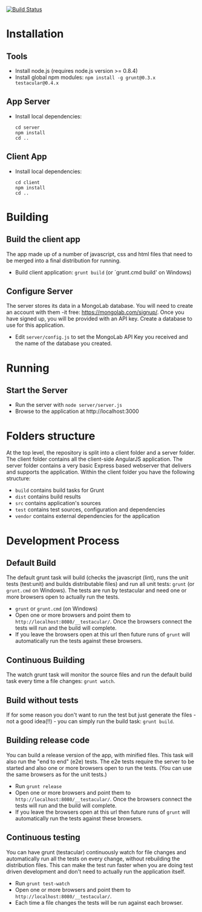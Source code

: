 [![Build Status](https://secure.travis-ci.org/angular-app/angular-app.png)](http://travis-ci.org/angular-app/angular-app)

# Installation

## Tools
* Install node.js (requires node.js version >= 0.8.4)
* Install global npm modules: `npm install -g grunt@0.3.x testacular@0.4.x`

## App Server
* Install local dependencies: 
    ```
    cd server
    npm install
    cd ..
    ```
## Client App
* Install local dependencies:
    ```
    cd client
    npm install
    cd ..
    ```

# Building

## Build the client app
The app made up of a number of javascript, css and html files that need to be merged into a final distribution for running.
* Build client application: `grunt build` (or `grunt.cmd build' on Windows)

## Configure Server
The server stores its data in a MongoLab database.  You will need to create an account with them -it free: https://mongolab.com/signup/.  Once you have signed up, you will be provided with an API key.  Create a database to use for this application.
* Edit `server/config.js` to set the MongoLab API Key you received and the name of the database you created.

# Running
## Start the Server
* Run the server with `node server/server.js`
* Browse to the application at http://localhost:3000

# Folders structure
At the top level, the repository is split into a client folder and a server folder.  The client folder contains all the client-side AngularJS application.  The server folder contains a very basic Express based webserver that delivers and supports the application.
Within the client folder you have the following structure:
* `build` contains build tasks for Grunt
* `dist` contains build results
* `src` contains application's sources
* `test` contains test sources, configuration and dependencies
* `vendor` contains external dependencies for the application

# Development Process
## Default Build
The default grunt task will build (checks the javascript (lint), runs the unit tests (test:unit) and builds distributable files) and run all unit tests: `grunt` (or `grunt.cmd` on Windows).  The tests are run by testacular and need one or more browsers open to actually run the tests.
* `grunt` or `grunt.cmd` (on Windows)
* Open one or more browsers and point them to `http://localhost:8080/__testacular/`.  Once the browsers connect the tests will run and the build will complete.
* If you leave the browsers open at this url then future runs of `grunt` will automatically run the tests against these browsers.
## Continuous Building
The watch grunt task will monitor the source files and run the default build task every time a file changes: `grunt watch`.
## Build without tests
If for some reason you don't want to run the test but just generate the files - not a good idea(!!) - you can simply run the build task: `grunt build`.

## Building release code
You can build a release version of the app, with minified files.  This task will also run the "end to end" (e2e) tests.
The e2e tests require the server to be started and also one or more browsers open to run the tests.  (You can use the same browsers as for the unit tests.)
* Run `grunt release`
* Open one or more browsers and point them to `http://localhost:8080/__testacular/`.  Once the browsers connect the tests will run and the build will complete.
* If you leave the browsers open at this url then future runs of `grunt` will automatically run the tests against these browsers.

## Continuous testing
You can have grunt (testacular) continuously watch for file changes and automatically run all the tests on every change, without rebuilding the distribution files.  This can make the test run faster when you are doing test driven development and don't need to actually run the application itself.

* Run `grunt test-watch`
* Open one or more browsers and point them to `http://localhost:8080/__testacular/`.
* Each time a file changes the tests will be run against each browser.